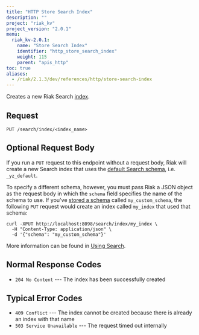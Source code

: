 ```yaml
---
title: "HTTP Store Search Index"
description: ""
project: "riak_kv"
project_version: "2.0.1"
menu:
  riak_kv-2.0.1:
    name: "Store Search Index"
    identifier: "http_store_search_index"
    weight: 115
    parent: "apis_http"
toc: true
aliases:
  - /riak/2.1.3/dev/references/http/store-search-index
---
```


Creates a new Riak Search [index](/riak/kv/2.0.1/developing/usage/search/#simple-setup).

## Request

```
PUT /search/index/<index_name>
```

## Optional Request Body

If you run a `PUT` request to this endpoint without a request body, Riak
will create a new Search index that uses the [default Search schema](/riak/kv/2.0.1/developing/usage/search-schemas/#the-default-schema), i.e. `_yz_default`.

To specify a different schema, however, you must pass Riak a JSON object
as the request body in which the `schema` field specifies the name of
the schema to use. If you've [stored a schema](/riak/kv/2.0.1/developing/usage/search-schemas/#custom-schemas) called `my_custom_schema`, the following `PUT`
request would create an index called `my_index` that used that schema:

```curl
curl -XPUT http://localhost:8098/search/index/my_index \
  -H "Content-Type: application/json" \
  -d '{"schema": "my_custom_schema"}'
```

More information can be found in [Using Search](/riak/kv/2.0.1/developing/usage/search).

## Normal Response Codes

* `204 No Content` --- The index has been successfully created

## Typical Error Codes

* `409 Conflict` --- The index cannot be created because there is
    already an index with that name
* `503 Service Unavailable` --- The request timed out internally

